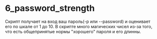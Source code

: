 # 6_password_strength

Скрипт получает на вход ваш пароль(-p или --password) и оценивает его по шкале от 1 до 10.
В скрипте много магических чисел из-за того, что есть общепринятые нормы "хорошего" пароля и его длинны.